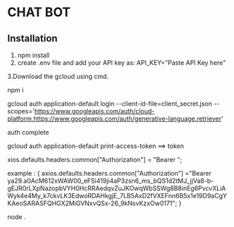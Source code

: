 # CHAT BOT
## Installation
1. npm install
2. create .env file and add your API key as:
     API_KEY="Paste API Key here"

3.Download the gcloud using cmd.

npm i 

gcloud auth application-default login --client-id-file=client_secret.json --scopes='https://www.googleapis.com/auth/cloud-platform,https://www.googleapis.com/auth/generative-language.retriever'

auth complete

gcloud auth application-default print-access-token ==> token

xios.defaults.headers.common["Authorization"] =
  "Bearer <token>";

example : {
    axios.defaults.headers.common["Authorization"] ="Bearer ya29.a0AcM612xWAW00_eFSi419ji4aP3zsn6_ms_bQS1d2tMJ_jjVa8-b-gEJR0rLXpNazopbVYH0HcRRAedqvZuJKOwqWbSSWg8B8inEg6PvcvXLiAWyk4e4My_k7ckvLK3EdwoRDAHkgjE_7LB5AxD2fVXEFnn6B5x1e19D9aCgYKAeoSARASFQHGX2MiGVNxvQSx-26_9kNsvKzxOw0171";
}

node .

